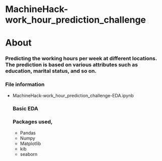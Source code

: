 # MachineHack-work_hour_prediction_challenge


# About

### Predicting the working hours per week at different locations. The prediction is based on various attributes such as education, marital status, and so on.


### File information
 * MachineHack-work_hour_prediction_challenge-EDA.ipynb
    ### Basic EDA
    ### Packages used,
      * Pandas
      * Numpy
      * Matplotlib
      * kib
      * seaborn
      
    

